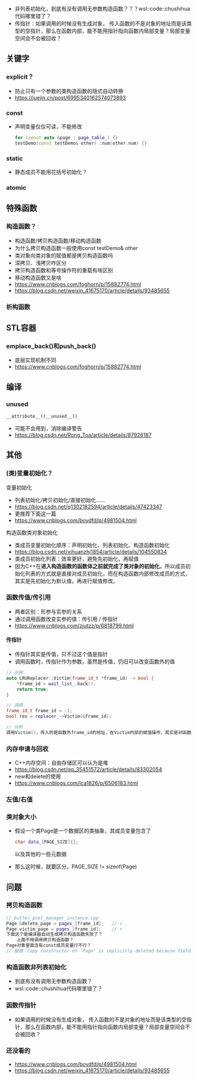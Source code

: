 - 非列表初始化，到底有没有调用无参数构造函数？？？wsl::code::chushihua代码哪里错了？
- 传指针：如果调用的时候没有生成对象， 传入函数的不是对象的地址而是该类型的空指针，那么在函数内部，能不能用指针指向函数内局部变量？局部变量空间会不会被回收？

## 关键字

### explicit？

- 防止只有一个参数的类构造函数的隐式自动转换
- https://juejin.cn/post/6995340162574073893

### const

- 声明变量仅仅可读，不能修改

  ```C++
  for (const auto &page : page_table_) {}
  testDemo(const testDemo& other) :num(other.num) {}
  ```

### static

- 静态成员不能用花括号初始化？

### atomic

## 特殊函数

### 构造函数？

- 构造函数/拷贝构造函数/移动构造函数
- 为什么拷贝构造函数一般使用const testDemo& other
- 类对象向类对象的赋值都是拷贝构造函数吗
- 深拷贝、浅拷贝咋区分
- 拷贝构造函数和等号操作符的重载有啥区别
- 移动构造函数又是啥
- https://www.cnblogs.com/foghorn/p/15882774.html
- https://blog.csdn.net/weixin_41675170/article/details/93485655

### 析构函数

## STL容器

### emplace_back()和push_back()

- 底层实现机制不同
- https://www.cnblogs.com/foghorn/p/15882774.html

## 编译

### unused

```C++
__attribute__((__unused__))
```

- 可能不会用到，消除编译警告
- https://blog.csdn.net/Rong_Toa/article/details/87926187

## 其他

### (类)变量初始化？

变量初始化

- 列表初始化/拷贝初始化/直接初始化......
- https://blog.csdn.net/q1302182594/article/details/47423347
- 更推荐下面这一篇
- https://www.cnblogs.com/boydfd/p/4981504.html

构造函数类对象初始化

- 类成员变量初始化顺序：声明初始化、列表初始化、构造函数初始化
- https://blog.csdn.net/xihuanzhi1854/article/details/104550834
- 类成员初始化列表：效率更好，避免先初始化，再赋值
- 因为C++在**进入构造函数的函数体之前就完成了类对象的初始化**，所以成员初始化列表的方式就是直接对成员初始化，而在构造函数内部修改成员的方式，其实是先初始化为默认值，再进行赋值修改。

### 函数传值/传引用

- 两者区别：形参与实参的关系
- 通过调用函数改变实参的值：传引用 / 传指针
- https://www.cnblogs.com/zjutzz/p/6818799.html

#### 传指针

- 传指针其实是传值，只不过这个值是指针
- 调用函数时，传指针作为参数，虽然是传值，仍旧可以改变函数外的值

```C++
// 示例
auto LRUReplacer::Victim(frame_id_t *frame_id) -> bool {
	*frame_id = wait_list_.back();
    return true;
}

// 调用
frame_id_t frame_id = -1;
bool res = replacer_->Victim(&frame_id);

// 分析
调用Victim()，传入的是函数外frame_id的地址，在Victim内部的赋值操作，其实是对函数外frame_id的拷贝赋值。
```

### 内存申请与回收

- C++内存空间：自由存储区可以认为是堆
- https://blog.csdn.net/qq_35451572/article/details/83302054
- new和delete的使用
- https://www.cnblogs.com/lca1826/p/6506183.html

### 左值/右值

### 类对象大小

- 假设一个类Page是一个数据区的类抽象，其成员变量包含了

  ```C++
  char data_[PAGE_SIZE]{};
  ```

  以及其他的一些元数据

- 那么这时候，就要区分，PAGE_SIZE != sizeof(Page)

## 问题

### 拷贝构造函数

```C++
// buffer_pool_manager_instance.cpp
Page &delete_page = pages_[frame_id];	// √
Page victim_page = pages_[frame_id];	// ×
下面这个是编译器自动生成拷贝构造函数失败了？
    上面不用调用拷贝构造函数？
Page对象里面含有const成员变量行不行？
// 报错：copy constructor of 'Page' is implicitly deleted because field 'rwlatch_' has a deleted copy constructor 'ReaderWriterLatch' has been explicitly marked deleted here
```

### 构造函数非列表初始化

- 到底有没有调用无参数构造函数？
- wsl::code::chushihua代码哪里错了？

### 函数传指针

- 如果调用的时候没有生成对象， 传入函数的不是对象的地址而是该类型的空指针，那么在函数内部，能不能用指针指向函数内局部变量？局部变量空间会不会被回收？

### 还没看的

- https://www.cnblogs.com/boydfd/p/4981504.html
- https://blog.csdn.net/weixin_41675170/article/details/93485655